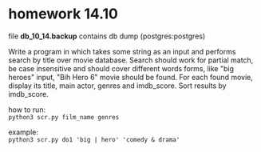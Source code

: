 # homework 14.10

file **db_10_14.backup** contains db dump (postgres:postgres)

Write a program in which takes some string as an input and performs search by title over movie database.
Search should work for partial match, be case insensitive and should cover different words forms, like "big heroes"
input, "Bih Hero 6" movie should be found. For each found movie, display its title, main actor, genres and imdb_score.
Sort results by imdb_score.

how to run:  
``python3 scr.py film_name genres``  

example:  
``python3 scr.py do1 'big | hero' 'comedy & drama'``  

